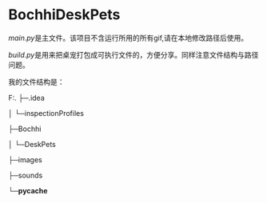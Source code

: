 # BochhiDeskPets
*main.py*是主文件。该项目不含运行所用的所有gif,请在本地修改路径后使用。

*build.py*是用来把桌宠打包成可执行文件的，方便分享。同样注意文件结构与路径问题。

我的文件结构是：

F:.
├─.idea

│  └─inspectionProfiles

├─Bochhi

│  └─DeskPets

├─images

├─sounds

└─__pycache__

